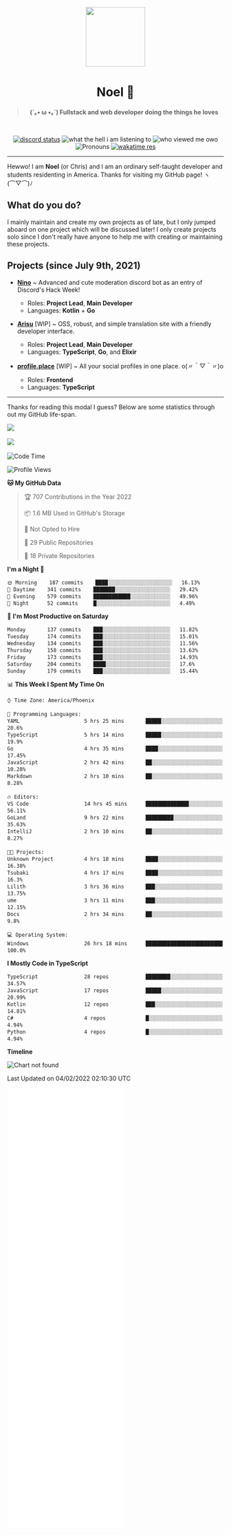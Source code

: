 <div align='center'>
  <div align='center'>
    <img
      src='https://cdn.floofy.dev/art/icons/icon_cinnamonserval.png'
      width='138'
      height='138'
    />
  </div>
  <h1>Noel 🐾</h1>
  <blockquote><strong>(´｡• ω •｡`) Fullstack and web developer doing the things he loves</strong></blockquote>

  <br />

  <a href='https://discord.com/users/280158289667555328' target='_blank'><img alt="discord status" src="https://dev.discordprofiles.me/badge/status/280158289667555328" /></a>
  <img alt="what the hell i am listening to" src="https://dev.discordprofiles.me/badge/spotify/280158289667555328" />
  <img alt="who viewed me owo" src="https://komarev.com/ghpvc/?username=auguwu" />
  <img alt='Pronouns' src='https://img.shields.io/endpoint?url=https://pronoundb.org/shields/6004d014406af11e4593a013' />
  <a href="https://wakatime.com/@auguwu" target='_blank'>
    <img alt='wakatime res' src='https://wakatime.com/badge/user/89736485-42ec-4c0f-a2f3-481db74514dc.svg' />
  </a>
</div>

<hr />

Hewwo! I am **Noel** (or Chris) and I am an ordinary self-taught developer and students residenting in America. Thanks for visiting my GitHub page! ヽ(⌒▽⌒)ﾉ

## What do you do?
I mainly maintain and create my own projects as of late, but I only jumped aboard on one project which will be discussed later! I only create projects
solo since I don't really have anyone to help me with creating or maintaining these projects.

## Projects (since July 9th, 2021)
- [**Nino**](https://nino.sh) ~ Advanced and cute moderation discord bot as an entry of Discord's Hack Week!
  - Roles: **Project Lead**, **Main Developer**
  - Languages: **Kotlin** + **Go**

- [**Arisu**](https://arisu.land) [WIP] ~ OSS, robust, and simple translation site with a friendly developer interface.
  - Roles: **Project Lead**, **Main Developer**
  - Languages: **TypeScript**, **Go**, and **Elixir**

- [**profile.place**](https://profile.place) [WIP] ~ All your social profiles in one place. o(〃＾▽＾〃)o
  - Roles: **Frontend**
  - Languages: **TypeScript**

---

Thanks for reading this modal I guess? Below are some statistics through out my GitHub life-span.

![](https://github-readme-stats.vercel.app/api?username=auguwu&count_private=true&show_icons=true&theme=gruvbox)

![](https://github-readme-stats.vercel.app/api/top-langs/?username=auguwu&layout=compact&theme=gruvbox)

<!--START_SECTION:waka-->
![Code Time](http://img.shields.io/badge/Code%20Time-2%2C698%20hrs%2026%20mins-blue)

![Profile Views](http://img.shields.io/badge/Profile%20Views-57-blue)

**🐱 My GitHub Data** 

> 🏆 707 Contributions in the Year 2022
 > 
> 📦 1.6 MB Used in GitHub's Storage 
 > 
> 🚫 Not Opted to Hire
 > 
> 📜 29 Public Repositories 
 > 
> 🔑 18 Private Repositories  
 > 
**I'm a Night 🦉** 

```text
🌞 Morning    187 commits    ████░░░░░░░░░░░░░░░░░░░░░   16.13% 
🌆 Daytime    341 commits    ███████░░░░░░░░░░░░░░░░░░   29.42% 
🌃 Evening    579 commits    ████████████░░░░░░░░░░░░░   49.96% 
🌙 Night      52 commits     █░░░░░░░░░░░░░░░░░░░░░░░░   4.49%

```
📅 **I'm Most Productive on Saturday** 

```text
Monday       137 commits    ███░░░░░░░░░░░░░░░░░░░░░░   11.82% 
Tuesday      174 commits    ███░░░░░░░░░░░░░░░░░░░░░░   15.01% 
Wednesday    134 commits    ███░░░░░░░░░░░░░░░░░░░░░░   11.56% 
Thursday     158 commits    ███░░░░░░░░░░░░░░░░░░░░░░   13.63% 
Friday       173 commits    ███░░░░░░░░░░░░░░░░░░░░░░   14.93% 
Saturday     204 commits    ████░░░░░░░░░░░░░░░░░░░░░   17.6% 
Sunday       179 commits    ███░░░░░░░░░░░░░░░░░░░░░░   15.44%

```


📊 **This Week I Spent My Time On** 

```text
⌚︎ Time Zone: America/Phoenix

💬 Programming Languages: 
YAML                     5 hrs 25 mins       █████░░░░░░░░░░░░░░░░░░░░   20.6% 
TypeScript               5 hrs 14 mins       █████░░░░░░░░░░░░░░░░░░░░   19.9% 
Go                       4 hrs 35 mins       ████░░░░░░░░░░░░░░░░░░░░░   17.45% 
JavaScript               2 hrs 42 mins       ██░░░░░░░░░░░░░░░░░░░░░░░   10.28% 
Markdown                 2 hrs 10 mins       ██░░░░░░░░░░░░░░░░░░░░░░░   8.28%

🔥 Editors: 
VS Code                  14 hrs 45 mins      ██████████████░░░░░░░░░░░   56.11% 
GoLand                   9 hrs 22 mins       █████████░░░░░░░░░░░░░░░░   35.63% 
IntelliJ                 2 hrs 10 mins       ██░░░░░░░░░░░░░░░░░░░░░░░   8.27%

🐱‍💻 Projects: 
Unknown Project          4 hrs 18 mins       ████░░░░░░░░░░░░░░░░░░░░░   16.38% 
Tsubaki                  4 hrs 17 mins       ████░░░░░░░░░░░░░░░░░░░░░   16.3% 
Lilith                   3 hrs 36 mins       ███░░░░░░░░░░░░░░░░░░░░░░   13.75% 
ume                      3 hrs 11 mins       ███░░░░░░░░░░░░░░░░░░░░░░   12.15% 
Docs                     2 hrs 34 mins       ██░░░░░░░░░░░░░░░░░░░░░░░   9.8%

💻 Operating System: 
Windows                  26 hrs 18 mins      █████████████████████████   100.0%

```

**I Mostly Code in TypeScript** 

```text
TypeScript               28 repos            ████████░░░░░░░░░░░░░░░░░   34.57% 
JavaScript               17 repos            █████░░░░░░░░░░░░░░░░░░░░   20.99% 
Kotlin                   12 repos            ███░░░░░░░░░░░░░░░░░░░░░░   14.81% 
C#                       4 repos             █░░░░░░░░░░░░░░░░░░░░░░░░   4.94% 
Python                   4 repos             █░░░░░░░░░░░░░░░░░░░░░░░░   4.94%

```


**Timeline**

![Chart not found](https://raw.githubusercontent.com/auguwu/auguwu/master/charts/bar_graph.png) 


 Last Updated on 04/02/2022 02:10:30 UTC
<!--END_SECTION:waka-->

![](./github-metrics.svg)
